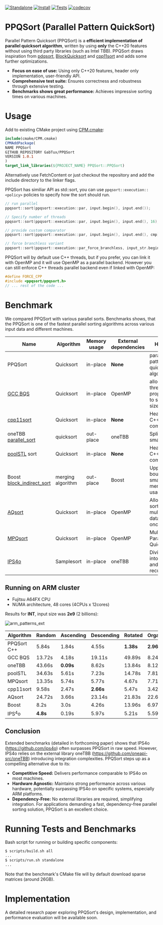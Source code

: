 [![Standalone](https://github.com/GabTux/ppqsort_suite/actions/workflows/standalone.yml/badge.svg)](https://github.com/GabTux/ppqsort_suite/actions/workflows/standalone.yml)
[![Install](https://github.com/GabTux/ppqsort_suite/actions/workflows/install.yml/badge.svg)](https://github.com/GabTux/ppqsort_suite/actions/workflows/install.yml)
[![Tests](https://github.com/GabTux/ppqsort_suite/actions/workflows/tests.yml/badge.svg)](https://github.com/GabTux/ppqsort_suite/actions/workflows/tests.yml)
[![codecov](https://codecov.io/gh/GabTux/ppqsort_suite/graph/badge.svg?token=K7UVUZ4N1N)](https://codecov.io/gh/GabTux/ppqsort_suite)

# PPQSort (Parallel Pattern QuickSort)
Parallel Pattern Quicksort (PPQSort) is a **efficient implementation of parallel quicksort algorithm**, written by using **only** the C++20 features without using third party libraries (such as Intel TBB). PPQSort draws inspiration from [pdqsort](https://github.com/orlp/pdqsort), [BlockQuicksort](https://github.com/weissan/BlockQuicksort) and [cpp11sort](https://gitlab.com/daniel.langr/cpp11sort) and adds some further optimizations.

* **Focus on ease of use:** Using only C++20 features, header only implementation, user-friendly API.
* **Comprehensive test suite:** Ensures correctness and robustness through extensive testing. 
* **Benchmarks shows great performance:** Achieves impressive sorting times on various machines.

# Usage
Add to existing CMake project using [CPM.cmake](https://github.com/cpm-cmake/CPM.cmake):
```CMake
include(cmake/CPM.cmake)
CPMAddPackage(
NAME PPQSort
GITHUB_REPOSITORY GabTux/PPQSort
VERSION 1.0.1
)
target_link_libraries(${PROJECT_NAME} PPQSort::PPQSort)
```
Alternatively use FetchContent or just checkout the repository and add the include directory to the linker flags.

PPQSort has similiar API as std::sort, you can use `ppqsort::execution::<policy>` policies to specify how the sort should run.
```cpp
// run parallel
ppqsort::sort(ppqsort::execution::par, input.begin(), input.end());

// Specify number of threads
ppqsort::sort(ppqsort::execution::par, input.begin(), input.end(), 16);

// provide custom comparator
ppqsort::sort(ppqsort::execution::par, input.begin(), input.end(), cmp);

// force branchless variant
ppqsort::sort(ppqsort::execution::par_force_branchless, input_str.begin(), input_str.end(), cmp);
```

PPQSort will by default use C++ threads, but if you prefer, you can link it with OpenMP and it will use OpenMP as a parallel backend. However you can still enforce C++ threads parallel backend even if linked with OpenMP:
```cpp
#define FORCE_CPP
#include <ppqsort/ppqsort.h>
// ... rest of the code ...
```

# Benchmark
We compared PPQSort with various parallel sorts. Benchmarks shows, that the PPQSort is one of the fastest parallel sorting algorithms across various input data and different machines.

| Name                            | Algorithm         | Memory usage | External dependencies                                                | Highlight                                           |
|---------------------------------|-------------------|--------------|----------------------------------------------------------------------|-----------------------------------------------------|
| PPQSort            | Quicksort         | in-place     | **None**                                                    | parallel pattern quicksort algorithm  |
| [GCC BQS](https://gcc.gnu.org/onlinedocs/libstdc++/manual/parallel_mode_design.html)            | Quicksort         | in-place     | OpenMP                                                    | allocating threads proportionally to subtask sizes  |
| [cpp11sort](https://gitlab.com/daniel.langr/cpp11sort)                       | Quicksort         | in-place     | **None**                                                                 | Header-only, C++11 compliant                        |
| oneTBB [parallel_sort](https://spec.oneapi.io/versions/latest/elements/oneTBB/source/algorithms/functions/parallel_sort_func.html#parallel-sort)          | quicksort         | out-place    | oneTBB                                                    | Splits input to small tasks                         |
| [poolSTL](https://github.com/alugowski/poolSTL) sort                         | Quicksort         | in-place     | **None**                                                                 | Header-only, C++17 compliant                        |
| Boost [block_indirect_sort](https://www.boost.org/doc/libs/develop/libs/sort/doc/html/sort/parallel.html#sort.parallel.block_indirect_sort)       | merging algorithm | out-place    | Boost                                                                | Upper bounded small memory usage                    |
| [AQsort](https://github.com/DanielLangr/AQsort)                          | Quicksort         | in-place     | OpenMP                                                    | Allows the sorting of multiple datasets at once     |
| [MPQsort](https://github.com/voronond/MPQsort/)              | Quicksort         | in-place     | OpenMP                                                    | Multiway Parallel Quicksort                         |
| [IPS4o](https://github.com/ips4o/ips4o)                        | Samplesort        | in-place     | oneTBB                                                    | Divides data into buckets and sort them recursively |

## Running on ARM cluster
* Fujitsu A64FX CPU
* NUMA architecture, 48 cores (4CPUs x 12cores)

Results for **INT**, input size was **2e9** (2 billions):

![arm_patterns_ext](https://github.com/GabTux/PPQSort/assets/24779546/95741ffe-d710-4360-afac-fa5dce3c50c1)

| Algorithm   | Random | Ascending | Descending | Rotated | OrganPipe | Heap | Total | Rank |
|-------------|----------------------------------|-------------------------------------|--------------------------------------|-----------------------------------|-------------------------------------|--------------------------------|---------------------------------|--------------------------------|
| PPQSort C++ | 5.84s                            | 1.84s                               | 4.55s                                | **1.38s**                    | **2.96s**                      | 5.58s                          | **22.15s**                          | **1**                              |
| GCC BQS     | 13.72s                           | 4.18s                               | 19.11s                               | 49.89s                            | 8.24s                               | 13.78s                         | 108.92s                         | 6                              |
| oneTBB      | 43.66s                           | **0.09s**                      | 8.62s                                | 13.84s                            | 8.12s                               | 43.9s                          | 118.23s                         | 9                              |
| poolSTL     | 34.63s                           | 5.61s                               | 7.23s                                | 14.78s                            | 7.81s                               | 46.88s                         | 116.94s                         | 7                              |
| MPQsort     | 13.35s                           | 5.74s                               | 5.77s                                | 4.67s                             | 7.71s                               | 12.87s                         | 50.11s                          | 5                              |
| cpp11sort   | 9.58s                            | 2.47s                               | **2.66s**                       | 5.47s                             | 3.42s                               | 9.9s                           | 33.5s                           | 3                              |
| AQsort      | 24.72s                           | 3.66s                               | 23.14s                               | 21.83s                            | 22.6s                               | 25.31s                         | 121.26s                         | 8                             |
| Boost       | 8.2s                             | 3.0s                                | 4.26s                                | 13.96s                            | 6.97s                               | 7.92s                          | 44.31s                          | 4                              |
| IPS$^4$o    | **4.8s**                    | 0.19s                               | 5.97s                                | 5.21s                             | 5.59s                               | **4.91s**                 | 26.67s                          | 2                              |

## Conclusion
Extended benchmarks (detailed in forthcoming paper) shows that IPS4o (https://github.com/ips4o) often surpasses PPQSort in raw speed. However, IPS4o relies on the external library oneTBB (https://github.com/oneapi-src/oneTBB) introducing integration complexities. PPQSort steps up as a compelling alternative due to its:

* **Competitive Speed:** Delivers performance comparable to IPS4o on most machines.
* **Hardware Agnostic:** Maintains strong performance across various hardware, potentially surpassing IPS4o on specific systems, especially ARM platforms.
* **Dependency-Free:** No external libraries are required, simplifying integration.
For applications demanding a fast, dependency-free parallel sorting solution, PPQSort is an excellent choice.

# Running Tests and Benchmarks
Bash script for running or building specific components:
```bash
$ scripts/build.sh all
...
$ scripts/run.sh standalone
...
```
Note that the benchmark's CMake file will by default download sparse matrices (around 26GB).

# Implementation
A detailed research paper exploring PPQSort's design, implementation, and performance evaluation will be available soon.
